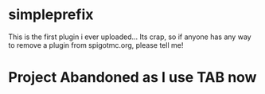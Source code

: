 # simpleprefix
This is the first plugin i ever uploaded... Its crap, so if anyone has any way to remove a plugin from spigotmc.org, please tell me!

# Project Abandoned as I use TAB now
